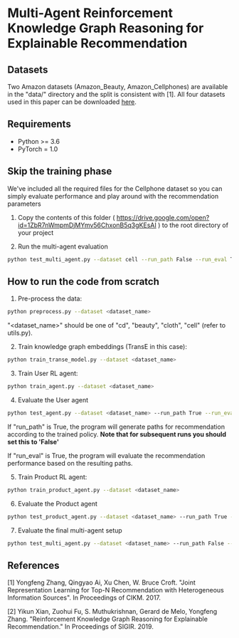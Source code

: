 # Multi-Agent Reinforcement Knowledge Graph Reasoning for Explainable Recommendation

## Datasets
Two Amazon datasets (Amazon_Beauty, Amazon_Cellphones) are available in the "data/" directory and the split is consistent with [1].
All four datasets used in this paper can be downloaded [here](https://drive.google.com/uc?export=download&confirm=Tiux&id=1CL4Pjumj9d7fUDQb1_leIMOot73kVxKB).

## Requirements
- Python >= 3.6
- PyTorch = 1.0

## Skip the training phase
We've included all the required files for the Cellphone dataset so you can simply evaluate performance and play around with the recommendation parameters
1. Copy the contents of this folder ( https://drive.google.com/open?id=1ZbR7nWmpmDjMYmv56ChxonB5q3gKEsAI ) to the root directory of your project

2. Run the multi-agent evaluation
```bash
python test_multi_agent.py --dataset cell --run_path False --run_eval True --re_rank True
```

## How to run the code from scratch
1. Pre-process the data:
```bash
python preprocess.py --dataset <dataset_name>
```
"<dataset_name>" should be one of "cd", "beauty", "cloth", "cell" (refer to utils.py).

2. Train knowledge graph embeddings (TransE in this case):
```bash
python train_transe_model.py --dataset <dataset_name>
```

3. Train User RL agent:
```bash
python train_agent.py --dataset <dataset_name>
```

4. Evaluate the User agent
```bash
python test_agent.py --dataset <dataset_name> --run_path True --run_eval True
```
If "run_path" is True, the program will generate paths for recommendation according to the trained policy. **Note that for subsequent runs you should set this to 'False'**

If "run_eval" is True, the program will evaluate the recommendation performance based on the resulting paths.

5. Train Product RL agent:
```bash
python train_product_agent.py --dataset <dataset_name>
```

6. Evaluate the Product agent
```bash
python test_product_agent.py --dataset <dataset_name> --run_path True --run_eval True
```

7. Evaluate the final multi-agent setup
```bash
python test_multi_agent.py --dataset <dataset_name> --run_path False --run_eval True --re_rank True
```

## References
[1] Yongfeng Zhang, Qingyao Ai, Xu Chen, W. Bruce Croft. "Joint Representation Learning for Top-N Recommendation with Heterogeneous Information Sources". In Proceedings of CIKM. 2017.

[2] Yikun Xian, Zuohui Fu, S. Muthukrishnan, Gerard de Melo, Yongfeng Zhang. "Reinforcement Knowledge Graph Reasoning for Explainable Recommendation." In Proceedings of SIGIR. 2019.
